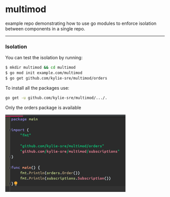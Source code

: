 # multimod

example repo demonstrating how to use go modules to enforce isolation between components in a single repo.

---

### Isolation

You can test the isolation by running:

```bash
$ mkdir multimod && cd multimod          
$ go mod init example.com/multimod
$ go get github.com/kylie-sre/multimod/orders
```

To install all the packages use:

```bash
go get -u github.com/kylie-sre/multimod/.../.
```


Only the orders package is available

 ![](demo.png)
